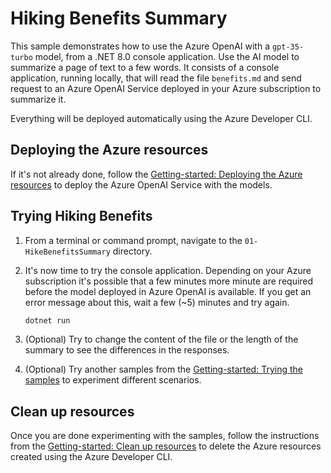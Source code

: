 # Hiking Benefits Summary

This sample demonstrates how to use the Azure OpenAI with a `gpt-35-turbo` model, from a .NET 8.0 console application. Use the AI model to summarize a page of text to a few words. It consists of a console application, running locally, that will read the file `benefits.md` and send request to an Azure OpenAI Service deployed in your Azure subscription to summarize it. 

Everything will be deployed automatically using the Azure Developer CLI.


## Deploying the Azure resources

If it's not already done, follow the [Getting-started: Deploying the Azure resources](../../README.md#deploying-the-azure-resources) to deploy the Azure OpenAI Service with the models.


## Trying Hiking Benefits

1. From a terminal or command prompt, navigate to the `01-HikeBenefitsSummary` directory.
   
2. It's now time to try the console application. Depending on your Azure subscription it's possible that a few minutes more minute are required before the model deployed in Azure OpenAI is available. If you get an error message about this, wait a few (~5) minutes and try again.
	```bash
	dotnet run
	```

3. (Optional) Try to change the content of the file or the length of the summary to see the differences in the responses.

4. (Optional) Try another samples from the [Getting-started: Trying the samples](../../README.md#trying-the-samples) to experiment different scenarios.


## Clean up resources

Once you are done experimenting with the samples, follow the instructions from the [Getting-started: Clean up resources](../../README.md#clean-up-resources) to delete the Azure resources created using the Azure Developer CLI.